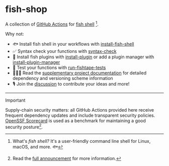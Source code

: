 <h1>fish-shop</h1>

A collection of [GitHub Actions](https://docs.github.com/en/actions) for [fish shell](https://fishshell.com/) [^1].

Why not:

- 🐟 Install fish shell in your workflows with [install-fish-shell](https://github.com/fish-shop/install-fish-shell)
- ✅ Syntax check your functions with [syntax-check](https://github.com/fish-shop/syntax-check)
- 🔌 Install fish plugins with [install-plugin](https://github.com/fish-shop/install-plugin) or add a plugin manager with [install-plugin-manager](https://github.com/fish-shop/install-plugin-manager)
- 🧪 Test your functions with [run-fishtape-tests](https://github.com/fish-shop/run-fishtape-tests)
- 👨🏻‍🏫 Read the [supplementary project documentation](https://github.com/fish-shop/discussions/wiki/Supplementary-project-documentation) for detailed dependency and versioning scheme information
- 🎙 Join the [discussion](https://github.com/orgs/fish-shop/discussions/3) to contribute your ideas and more!

<hr>

> [!IMPORTANT]
> Supply-chain security matters: all GitHub Actions provided here receive frequent dependency updates and include transparent security policies. [OpenSSF Scorecard](https://securityscorecards.dev) is used as a benchmark for maintaining a good security posture[^2].


[^1]: What's _fish shell?_ It's a user-friendly command line shell for Linux, macOS, and more. 🐟
[^2]: Read the [full announcement](https://github.com/orgs/fish-shop/discussions/4) for more information.
